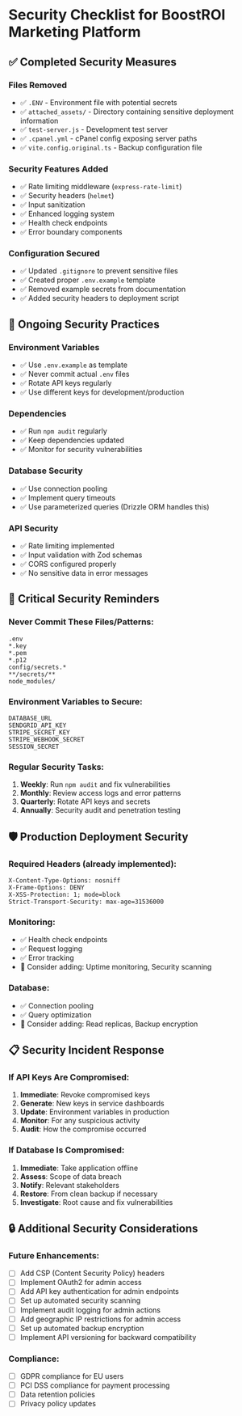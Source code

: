 # Security Checklist for BoostROI Marketing Platform

## ✅ **Completed Security Measures**

### **Files Removed**
- ✅ `.ENV` - Environment file with potential secrets
- ✅ `attached_assets/` - Directory containing sensitive deployment information
- ✅ `test-server.js` - Development test server
- ✅ `.cpanel.yml` - cPanel config exposing server paths
- ✅ `vite.config.original.ts` - Backup configuration file

### **Security Features Added**
- ✅ Rate limiting middleware (`express-rate-limit`)
- ✅ Security headers (`helmet`)
- ✅ Input sanitization
- ✅ Enhanced logging system
- ✅ Health check endpoints
- ✅ Error boundary components

### **Configuration Secured**
- ✅ Updated `.gitignore` to prevent sensitive files
- ✅ Created proper `.env.example` template
- ✅ Removed example secrets from documentation
- ✅ Added security headers to deployment script

## 🔄 **Ongoing Security Practices**

### **Environment Variables**
- ✅ Use `.env.example` as template
- ✅ Never commit actual `.env` files
- ✅ Rotate API keys regularly
- ✅ Use different keys for development/production

### **Dependencies**
- ✅ Run `npm audit` regularly
- ✅ Keep dependencies updated
- ✅ Monitor for security vulnerabilities

### **Database Security**
- ✅ Use connection pooling
- ✅ Implement query timeouts
- ✅ Use parameterized queries (Drizzle ORM handles this)

### **API Security**
- ✅ Rate limiting implemented
- ✅ Input validation with Zod schemas
- ✅ CORS configured properly
- ✅ No sensitive data in error messages

## 🚨 **Critical Security Reminders**

### **Never Commit These Files/Patterns:**
```
.env
*.key
*.pem
*.p12
config/secrets.*
**/secrets/**
node_modules/
```

### **Environment Variables to Secure:**
```
DATABASE_URL
SENDGRID_API_KEY
STRIPE_SECRET_KEY
STRIPE_WEBHOOK_SECRET
SESSION_SECRET
```

### **Regular Security Tasks:**
1. **Weekly**: Run `npm audit` and fix vulnerabilities
2. **Monthly**: Review access logs and error patterns
3. **Quarterly**: Rotate API keys and secrets
4. **Annually**: Security audit and penetration testing

## 🛡️ **Production Deployment Security**

### **Required Headers (already implemented):**
```
X-Content-Type-Options: nosniff
X-Frame-Options: DENY
X-XSS-Protection: 1; mode=block
Strict-Transport-Security: max-age=31536000
```

### **Monitoring:**
- ✅ Health check endpoints
- ✅ Request logging
- ✅ Error tracking
- 🔄 Consider adding: Uptime monitoring, Security scanning

### **Database:**
- ✅ Connection pooling
- ✅ Query optimization
- 🔄 Consider adding: Read replicas, Backup encryption

## 📋 **Security Incident Response**

### **If API Keys Are Compromised:**
1. **Immediate**: Revoke compromised keys
2. **Generate**: New keys in service dashboards
3. **Update**: Environment variables in production
4. **Monitor**: For any suspicious activity
5. **Audit**: How the compromise occurred

### **If Database Is Compromised:**
1. **Immediate**: Take application offline
2. **Assess**: Scope of data breach
3. **Notify**: Relevant stakeholders
4. **Restore**: From clean backup if necessary
5. **Investigate**: Root cause and fix vulnerabilities

## 🔒 **Additional Security Considerations**

### **Future Enhancements:**
- [ ] Add CSP (Content Security Policy) headers
- [ ] Implement OAuth2 for admin access
- [ ] Add API key authentication for admin endpoints
- [ ] Set up automated security scanning
- [ ] Implement audit logging for admin actions
- [ ] Add geographic IP restrictions for admin access
- [ ] Set up automated backup encryption
- [ ] Implement API versioning for backward compatibility

### **Compliance:**
- [ ] GDPR compliance for EU users
- [ ] PCI DSS compliance for payment processing
- [ ] Data retention policies
- [ ] Privacy policy updates
